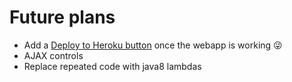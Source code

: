 Future plans
============

* Add a [Deploy to Heroku button][0] once the webapp is working :stuck_out_tongue_winking_eye:
* AJAX controls
* Replace repeated code with java8 lambdas

[0]: https://devcenter.heroku.com/articles/heroku-button
